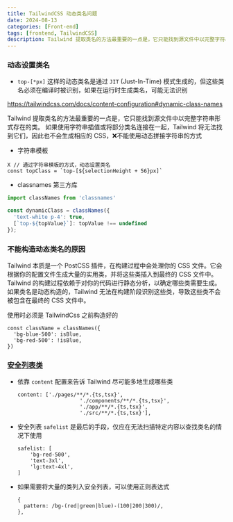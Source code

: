 ```yaml
---
title: TailwindCSS 动态类名问题
date: 2024-08-13
categories: [Front-end]
tags: [frontend, TailwindCSS]
description: Tailwind 提取类名的方法最重要的一点是，它只能找到源文件中以完整字符串形式存在的类。 如果使用字符串插值或将部分类名连接在一起，Tailwind 将无法找到它们，因此也不会生成相应的 CSS 
---
```


### 动态设置类名

- `top-[*px]` 这样的动态类名是通过 `JIT` (Just-In-Time) 模式生成的，但这些类名必须在编译时被识别，如果在运行时生成类名，可能无法识别

https://tailwindcss.com/docs/content-configuration#dynamic-class-names

Tailwind 提取类名的方法最重要的一点是，它只能找到源文件中以完整字符串形式存在的类。 如果使用字符串插值或将部分类名连接在一起，Tailwind 将无法找到它们，因此也不会生成相应的 CSS，❌不能使用动态拼接字符串的方式

- 字符串模板

```tsx
X // 通过字符串模板的方式，动态设置类名
const topClass = `top-[${selectionHeight + 56}px]`
```

- classnames 第三方库

```jsx
import classNames from 'classnames'

const dynamicClass = classNames({
  'text-white p-4': true,
  [`top-${topValue}`]: topValue !== undefined
});
```

### 不能构造动态类名的原因

Tailwind 本质是一个 PostCSS 插件，在构建过程中会处理你的 CSS 文件。它会根据你的配置文件生成大量的实用类，并将这些类插入到最终的 CSS 文件中。Tailwind 的构建过程依赖于对你的代码进行静态分析，以确定哪些类需要生成。如果类名是动态构造的，Tailwind 无法在构建阶段识别这些类，导致这些类不会被包含在最终的 CSS 文件中。

使用时必须是 TailwindCss 之前构造好的

```
const className = classNames({
  'bg-blue-500': isBlue,
  'bg-red-500': !isBlue,
})
```

### [安全列表类](https://tailwindcss.com/docs/content-configuration#safelisting-classes)

- 依靠 `content` 配置来告诉 Tailwind 尽可能多地生成哪些类

	```
	content: ['./pages/**/*.{ts,tsx}', 
						'./components/**/*.{ts,tsx}', 
						'./app/**/*.{ts,tsx}', 
						'./src/**/*.{ts,tsx}'],
	```

- 安全列表 `safelist` 是最后的手段，仅应在无法扫描特定内容以查找类名的情况下使用

  ```
  safelist: [
      'bg-red-500',
      'text-3xl',
      'lg:text-4xl',
  ]
  ```

- 如果需要将大量的类列入安全列表，可以使用正则表达式

  ```
  {
  	pattern: /bg-(red|green|blue)-(100|200|300)/,
  },
  ```







